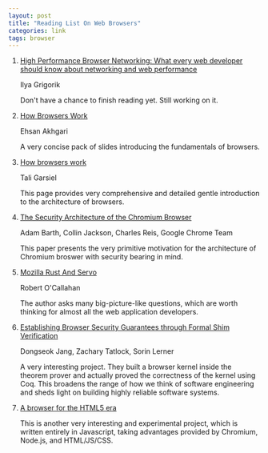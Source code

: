 ```yaml
---
layout: post
title: "Reading List On Web Browsers"
categories: link
tags: browser
---
```


1. [High Performance Browser Networking: What every web developer should know about networking and web performance](http://astore.amazon.com/possiboutpos-20/detail/1449344763)

   Ilya Grigorik

   Don't have a chance to finish reading yet. Still working on it.

1. [How Browsers Work](http://ehsan.github.io/how-browsers-work/#1)

   Ehsan Akhgari

   A very concise pack of slides introducing the fundamentals of browsers.

1. [How browsers work](http://taligarsiel.com/Projects/howbrowserswork1.htm)

   Tali Garsiel

   This page provides very comprehensive and detailed gentle introduction to the architecture of browsers.

1. [The Security Architecture of the Chromium Browser](http://seclab.stanford.edu/websec/chromium/chromium-security-architecture.pdf)

   Adam Barth, Collin Jackson, Charles Reis, Google Chrome Team

   This paper presents the very primitive motivation for the architecture of Chromium broswer with security bearing in mind.

1. [Mozilla Rust And Servo](http://people.mozilla.org/~roc/Samsung/MozillaRustAndServo.pdf)

   Robert O'Callahan

   The author asks many big-picture-like questions, which are worth thinking for almost all the web application developers.

1. [Establishing Browser Security Guarantees through Formal Shim Verification](http://goto.ucsd.edu/quark/usenix12.pdf)

   Dongseok Jang, Zachary Tatlock, Sorin Lerner

   A very interesting project. They built a browser kernel inside the theorem prover and actually proved the correctness of the kernel using Coq. This broadens the range of how we think of software engineering and sheds light on building highly reliable software systems.

1. [A browser for the HTML5 era](http://breach.cc/)

   This is another very interesting and experimental project, which is written entirely in Javascript, taking advantages provided by Chromium, Node.js, and HTML/JS/CSS.